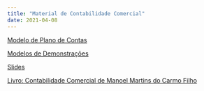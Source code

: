 ```yaml
---
title: "Material de Contabilidade Comercial"
date: 2021-04-08
---
```


<a href="https://github.com/willalvin/bem-vindo-sonegador/_posts/arquivos/Modelos%20-%20Plano%20de%20Contas.doc" title="Modelo de Plano de Contas">Modelo de Plano de Contas</a>

<a href="https://github.com/willalvin/bem-vindo-sonegador/_posts/arquivos/Modelos%20-%20Razonetes%20-%20Balancete%20e%20Demonstra%C3%A7%C3%B5es%20BP%20e%20DRE.xlsx" title="Modelos de Demonstrações">Modelos de Demonstrações</a>

<a href="https://github.com/willalvin/bem-vindo-sonegador/_posts/arquivos/SLIDE%2001%20-%20INTRODU%C3%87%C3%83O%20A%20CONTABILIDADE%20COMERCIAL%20-%20alunos.pptx" title="Slides">Slides</a>

<a href="https://github.com/willalvin/bem-vindo-sonegador/_posts/arquivos/SLIDE%2001%20-%20INTRODU%C3%87%C3%83O%20A%20CONTABILIDADE%20COMERCIAL%20-%20alunos.pptxhttps://github.com/willalvin/bem-vindo-sonegador/_posts/arquivos/contabilidade-comercial-manoel-martins-do-carmo-filho.pdf" title="Livro: Contabilidade Comercial de Manoel Martins do Carmo Filho">Livro: Contabilidade Comercial de Manoel Martins do Carmo Filho</a>

